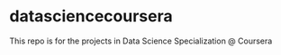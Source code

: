 datasciencecoursera
===================

This repo is for the projects in Data Science Specialization @ Coursera

